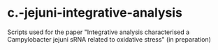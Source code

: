 # c.-jejuni-integrative-analysis
Scripts used for the paper "Integrative analysis characterised a Campylobacter jejuni sRNA related to oxidative stress" (in preparation)
